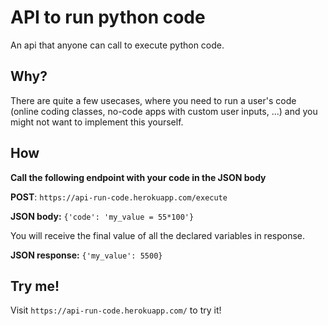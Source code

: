 # API to run python code
An api that anyone can call to execute python code. 

## Why? 
There are quite a few usecases, where you need to run a user's code (online coding classes, no-code apps with custom user inputs, ...) and you might not want to implement this yourself.

## How
**Call the following endpoint with your code in the JSON body**

**POST**: `https://api-run-code.herokuapp.com/execute`

**JSON body:** `{'code': 'my_value = 55*100'}`

You will receive the final value of all the declared variables in response. 

**JSON response:** `{'my_value': 5500}`


## Try me!
Visit `https://api-run-code.herokuapp.com/` to try it!
